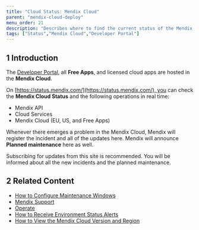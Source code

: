 ```yaml
---
title: "Cloud Status: Mendix Cloud"
parent: "mendix-cloud-deploy"
menu_order: 21
description: "Describes where to find the current status of the Mendix Cloud."
tags: ["Status","Mendix Cloud","Developer Portal"]
---
```


## 1 Introduction

The [Developer Portal](http://home.mendix.com), all **Free Apps**, and licensed cloud apps are hosted in the **Mendix Cloud**. 

On [https://status.mendix.com/](https://status.mendix.com/), you can check the **Mendix Cloud Status** and the following operations in real time:

* Mendix API
* Cloud Services
* Mendix Cloud (EU, US, and Free Apps)

Whenever there emerges a problem in the Mendix Cloud, Mendix will register the incident and all of the updates here. Mendix will announce **Planned maintenance** here as well. 

Subscribing for updates from this site is recommended. You will be informed about all the new incidents and the planned maintenance.

## 2 Related Content

* [How to Configure Maintenance Windows](maintenance-windows)
* [Mendix Support](/howtogeneral/support)
* [Operate](/developerportal/operate)
* [How to Receive Environment Status Alerts](/developerportal/operate/receive-alerts)
* [How to View the Mendix Cloud Version and Region](cloud-version-region)
